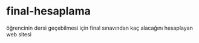 # final-hesaplama
öğrencinin dersi geçebilmesi için final sınavından kaç alacağını hesaplayan web sitesi

